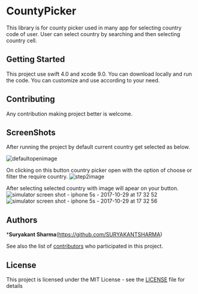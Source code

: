 # CountyPicker

This library is for county picker used in many app for selecting country code of user. User can select country by searching and then selecting country cell.


## Getting Started

This project use swift 4.0 and xcode 9.0. You can download locally and run the code. You can customize and use according to your need. 

## Contributing

Any contribution making project better is welcome.

## ScreenShots
After running the project by default current country get selected as below.

![defaultopenimage](https://user-images.githubusercontent.com/6416095/32143334-fade5698-bc64-11e7-8ced-6cd30987974e.png)



On clicking on this button country picker open with the option of choose or filter the require country.
![step2image](https://user-images.githubusercontent.com/6416095/32143344-40f55c80-bc65-11e7-98d7-5429654940a2.png)


After selecting selected country with image will apear on your button.
![simulator screen shot - iphone 5s - 2017-10-29 at 17 32 52](https://user-images.githubusercontent.com/6416095/32143470-debef3f8-bc66-11e7-8460-502e5cff1491.png)
![simulator screen shot - iphone 5s - 2017-10-29 at 17 32 56](https://user-images.githubusercontent.com/6416095/32143474-ed599846-bc66-11e7-8521-8b1bf629b06d.png)


## Authors

***Suryakant Sharma**(https://github.com/SURYAKANTSHARMA)

See also the list of [contributors](https://github.com/SURYAKANTSHARMA/CountyPicker/contributors) who participated in this project.

## License

This project is licensed under the MIT License - see the [LICENSE](LICENSE) file for details


